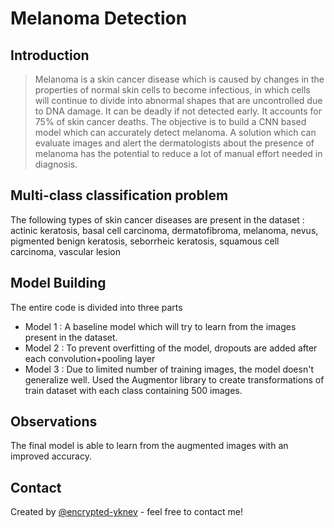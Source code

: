 # Melanoma Detection

## Introduction
> Melanoma is a skin cancer disease which is caused by changes in the properties of normal skin cells to
> become infectious, in which cells will continue to divide into abnormal shapes that are
> uncontrolled due to DNA damage.
> It can be deadly if not detected early. It accounts for 75%
of skin cancer deaths. The objective is to build a CNN based model which can accurately detect melanoma. A solution which can evaluate images and alert the dermatologists
about the presence of melanoma has the potential to reduce a lot of manual effort needed
in diagnosis.

## Multi-class classification problem
The following types of skin cancer diseases are present in the dataset : actinic keratosis, basal cell carcinoma, dermatofibroma, melanoma, nevus, pigmented benign keratosis, seborrheic keratosis, squamous cell carcinoma, vascular lesion

## Model Building
The entire code is divided into three parts
- Model 1 : A baseline model which will try to learn from the images present in the dataset.
- Model 2 : To prevent overfitting of the model, dropouts are added after each convolution+pooling layer
- Model 3 : Due to limited number of training images, the model doesn't generalize well. Used the Augmentor library to create transformations of train dataset with each class containing 500 images.

## Observations
The final model is able to learn from the augmented images with an improved accuracy.

## Contact
Created by [@encrypted-yknev](https://github.com/encrypted-yknev) - feel free to contact me!
